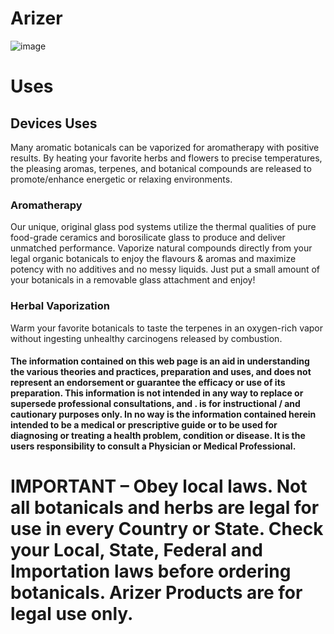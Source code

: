 # Arizer
![image](https://user-images.githubusercontent.com/104687767/166160565-5e3fb220-df38-445a-90d6-05df5a9213c6.png)

# Uses
## Devices Uses
Many aromatic botanicals can be vaporized for aromatherapy with positive results. By heating your favorite herbs and flowers to precise temperatures, the pleasing aromas, terpenes, and botanical compounds are released to promote/enhance energetic or relaxing environments.

### Aromatherapy
Our unique, original glass pod systems utilize the thermal qualities of pure food-grade ceramics and borosilicate glass to produce and deliver unmatched performance. Vaporize natural compounds directly from your legal organic botanicals to enjoy the flavours & aromas and maximize potency with no additives and no messy liquids. Just put a small amount of your botanicals in a removable glass attachment and enjoy!

### Herbal Vaporization
Warm your favorite botanicals to taste the terpenes in an oxygen-rich vapor without ingesting unhealthy carcinogens released by combustion.

#### The information contained on this web page is an aid in understanding the various theories and practices, preparation and uses, and does not represent an endorsement or guarantee the efficacy or use of its preparation. This information is not intended in any way to replace or supersede professional consultations, and . is for instructional / and cautionary purposes only. In no way is the information contained herein intended to be a medical or prescriptive guide or to be used for diagnosing or treating a health problem, condition or disease. It is the users responsibility to consult a Physician or Medical Professional.

# IMPORTANT – Obey local laws. Not all botanicals and herbs are legal for use in every Country or State. Check your Local, State, Federal and Importation laws before ordering botanicals. Arizer Products are for legal use only.
